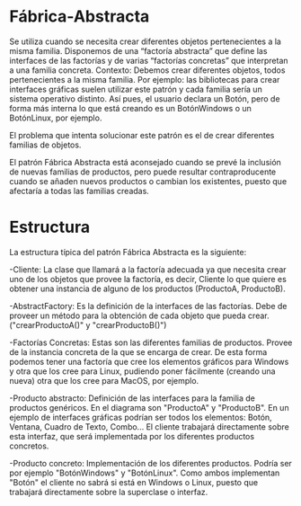 # Fábrica-Abstracta

Se utiliza cuando se necesita crear diferentes objetos pertenecientes a la misma familia. Disponemos de una
“factoría abstracta” que define las interfaces de las factorías y de varias “factorías concretas” que interpretan a una
familia concreta. 
Contexto: Debemos crear diferentes objetos, todos pertenecientes a la misma familia. Por ejemplo: las bibliotecas para crear interfaces gráficas suelen utilizar este patrón y cada familia sería un sistema operativo distinto. Así pues, el usuario declara un Botón, pero de forma más interna lo que está creando es un BotónWindows o un BotónLinux, por ejemplo.

El problema que intenta solucionar este patrón es el de crear diferentes familias de objetos.

El patrón Fábrica Abstracta está aconsejado cuando se prevé la inclusión de nuevas familias de productos, pero puede resultar contraproducente cuando se añaden nuevos productos o cambian los existentes, puesto que afectaría a todas las familias creadas.

# Estructura

La estructura típica del patrón Fábrica Abstracta es la siguiente:

-Cliente: La clase que llamará a la factoría adecuada ya que necesita crear uno de los objetos que provee la factoría, es decir, Cliente lo que quiere es obtener una instancia de alguno de los productos (ProductoA, ProductoB).

-AbstractFactory: Es la definición de la interfaces de las factorías. Debe de proveer un método para la obtención de cada objeto que pueda crear. ("crearProductoA()" y "crearProductoB()")

-Factorías Concretas: Estas son las diferentes familias de productos. Provee de la instancia concreta de la que se encarga de crear. De esta forma podemos tener una factoría que cree los elementos gráficos para Windows y otra que los cree para Linux, pudiendo poner fácilmente (creando una nueva) otra que los cree para MacOS, por ejemplo.

-Producto abstracto: Definición de las interfaces para la familia de productos genéricos. En el diagrama son "ProductoA" y "ProductoB". En un ejemplo de interfaces gráficas podrían ser todos los elementos: Botón, Ventana, Cuadro de Texto, Combo... El cliente trabajará directamente sobre esta interfaz, que será implementada por los diferentes productos concretos.

-Producto concreto: Implementación de los diferentes productos. Podría ser por ejemplo "BotónWindows" y "BotónLinux". Como ambos implementan "Botón" el cliente no sabrá si está en Windows o Linux, puesto que trabajará directamente sobre la superclase o interfaz.
